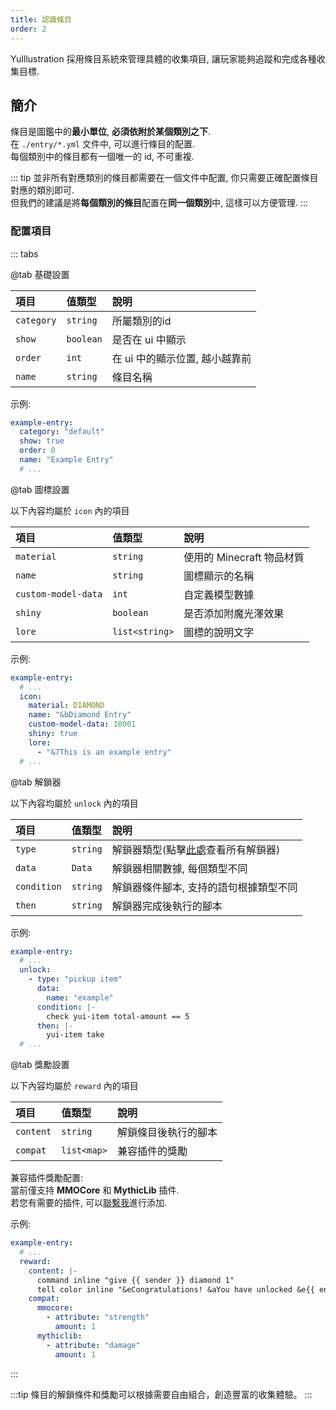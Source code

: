 ```yaml
---
title: 認識條目
order: 2
---
```


YuIllustration 採用條目系統來管理具體的收集項目, 讓玩家能夠追蹤和完成各種收集目標.

## 簡介

條目是圖鑑中的**最小單位**, **必須依附於某個類別之下**.  
在 `./entry/*.yml` 文件中, 可以進行條目的配置.  
每個類別中的條目都有一個唯一的 id, 不可重複.  

::: tip
並非所有對應類別的條目都需要在一個文件中配置, 你只需要正確配置條目對應的類別即可.  
但我們的建議是將**每個類別的條目**配置在**同一個類別**中, 這樣可以方便管理.
:::

### 配置項目

::: tabs

@tab 基礎設置

| 項目 | 值類型 | 說明 |
| :--- | :--- | :--- |
| `category` | `string` | 所屬類別的id |
| `show` | `boolean` | 是否在 ui 中顯示 |
| `order` | `int` | 在 ui 中的顯示位置, 越小越靠前 |
| `name` | `string` | 條目名稱 |

示例:
```yaml
example-entry:
  category: "default"
  show: true
  order: 0
  name: "Example Entry"
  # ...
```

@tab 圖標設置

以下內容均屬於 `icon` 內的項目

| 項目 | 值類型 | 說明 |
| :--- | :--- | :--- 
| `material` | `string` | 使用的 Minecraft 物品材質 |
| `name` | `string` | 圖標顯示的名稱 |
| `custom-model-data` | `int` | 自定義模型數據 |
| `shiny` | `boolean` | 是否添加附魔光澤效果 |
| `lore` | `list<string>` | 圖標的說明文字 |

示例:
```yaml
example-entry:
  # ...
  icon:
    material: DIAMOND
    name: "&bDiamond Entry"
    custom-model-data: 10001
    shiny: true
    lore:
      - "&7This is an example entry"
  # ...
```

@tab 解鎖器

以下內容均屬於 `unlock` 內的項目

| 項目 | 值類型 | 說明 |
| :--- | :--- | :--- 
| `type` | `string` | 解鎖器類型(點擊[此處](../unlocker/README.md)查看所有解鎖器) |
| `data` | `Data` | 解鎖器相關數據, 每個類型不同 |
| `condition` | `string` | 解鎖器條件腳本, 支持的語句根據類型不同 |
| `then` | `string` | 解鎖器完成後執行的腳本 |

示例:
```yaml
example-entry:
  # ...
  unlock:
    - type: "pickup item"
      data:
        name: "example"
      condition: |-
        check yui-item total-amount == 5
      then: |-
        yui-item take
  # ...
```

@tab 獎勵設置

以下內容均屬於 `reward` 內的項目

| 項目 | 值類型 | 說明 |
| :--- | :--- | :--- 
| `content` | `string` | 解鎖條目後執行的腳本 |
| `compat` | `list<map>` | 兼容插件的獎勵 |

兼容插件獎勵配置:  
當前僅支持 **MMOCore** 和 **MythicLib** 插件.  
若您有需要的插件, 可以[聯繫我](https://discord.com/invite/SzPBHGttaR)進行添加.

示例:
```yaml
example-entry:
  # ...
  reward:
    content: |-
      command inline "give {{ sender }} diamond 1"
      tell color inline "&eCongratulations! &aYou have unlocked &e{{ entry }} &a!"
    compat:
      mmocore:
        - attribute: "strength"
          amount: 1
      mythiclib:
        - attribute: "damage"
          amount: 1
```

:::

:::tip
條目的解鎖條件和獎勵可以根據需要自由組合，創造豐富的收集體驗。
:::